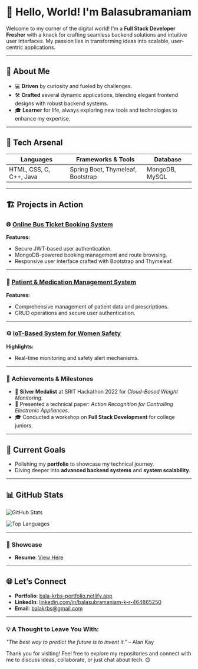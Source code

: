 # 👋 Hello, World! I'm Balasubramaniam

Welcome to my corner of the digital world! I’m a **Full Stack Developer Fresher** with a knack for crafting seamless backend solutions and intuitive user interfaces. My passion lies in transforming ideas into scalable, user-centric applications.

---

## 🌟 **About Me**
- 💻 **Driven** by curiosity and fueled by challenges.
- 🛠️ **Crafted** several dynamic applications, blending elegant frontend designs with robust backend systems.
- 🎓 **Learner** for life, always exploring new tools and technologies to enhance my expertise.

---

## 🚀 **Tech Arsenal**
| **Languages**        | **Frameworks & Tools**          | **Database**          |
|-----------------------|----------------------------------|-----------------------|
| HTML, CSS, C, C++, Java | Spring Boot, Thymeleaf, Bootstrap | MongoDB, MySQL        |

---

## 🏗️ **Projects in Action**
### 🌐 [Online Bus Ticket Booking System](https://github.com/balakrbs/online-bus-ticket-booking-system)
**Features:**
- Secure JWT-based user authentication.
- MongoDB-powered booking management and route browsing.
- Responsive user interface crafted with Bootstrap and Thymeleaf.

---

### 🏥 [Patient & Medication Management System](https://github.com/balakrbs/Patient-medication-management.git)
**Features:**
- Comprehensive management of patient data and prescriptions.
- CRUD operations and secure user authentication.

---

### ⚙️ [IoT-Based System for Women Safety](https://github.com/balakrbs/-IoT-based-Women-safety-system.git)
**Highlights:**
- Real-time monitoring and safety alert mechanisms.

---

### 🏅 **Achievements & Milestones**
- 🥈 **Silver Medalist** at SRIT Hackathon 2022 for *Cloud-Based Weight Monitoring*.
- 📝 Presented a technical paper: *Action Recognition for Controlling Electronic Appliances*.
- 🎓 Conducted a workshop on **Full Stack Development** for college juniors.

---

## 🌱 **Current Goals**
- Polishing my **portfolio** to showcase my technical journey.
- Diving deeper into **advanced backend systems** and **system scalability**.

---

## 📊 **GitHub Stats**

![GitHub Stats](https://github-readme-stats.vercel.app/api?username=balakrbs&show_icons=true&theme=radical)

![Top Languages](https://github-readme-stats.vercel.app/api/top-langs/?username=balakrbs&layout=compact&theme=radical)

---

### 🌟 **Showcase**
- **Resume**: [View Here](https://drive.google.com/file/d/1X4wv5vq6V1KIZsoc7ZSsXIcGM7-fhp2J/view?usp=drive_link)

---

## 🌐 **Let’s Connect**
- **Portfolio**: [bala-krbs-portfolio.netlify.app](https://bala-krbs-portfolio.netlify.app/)
- **LinkedIn**: [linkedin.com/in/balasubramaniam-k-r-464865250](https://www.linkedin.com/in/balasubramaniam-k-r-464865250/)
- **Email**: [balakrbs@gmail.com](mailto:balakrbs@gmail.com)

---

### 💡 **A Thought to Leave You With:**
*"The best way to predict the future is to invent it."* – Alan Kay

Thank you for visiting! Feel free to explore my repositories and connect with me to discuss ideas, collaborate, or just chat about tech. 😊
